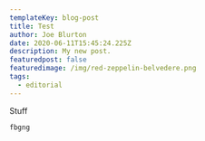 ```yaml
---
templateKey: blog-post
title: Test
author: Joe Blurton
date: 2020-06-11T15:45:24.225Z
description: My new post.
featuredpost: false
featuredimage: /img/red-zeppelin-belvedere.png
tags:
  - editorial
---
```

Stuff

`fbgng`

```

```